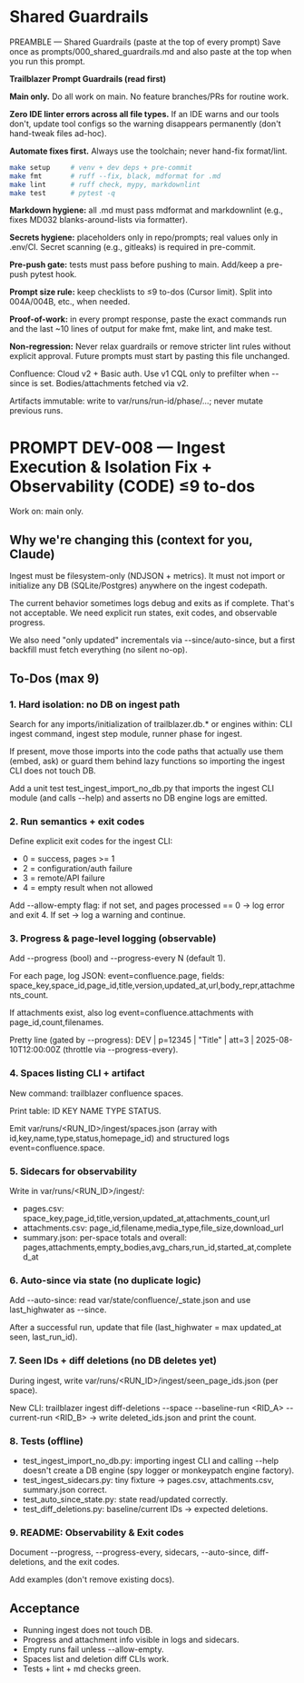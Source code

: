# Shared Guardrails

PREAMBLE — Shared Guardrails (paste at the top of every prompt)
Save once as prompts/000_shared_guardrails.md and also paste at the top when
you run this prompt.

**Trailblazer Prompt Guardrails (read first)**

**Main only.** Do all work on main. No feature branches/PRs for routine work.

**Zero IDE linter errors across all file types.** If an IDE warns and our tools don't, update tool configs so the warning disappears permanently (don't hand-tweak files ad-hoc).

**Automate fixes first.** Always use the toolchain; never hand-fix format/lint.

```bash
make setup     # venv + dev deps + pre-commit
make fmt       # ruff --fix, black, mdformat for .md
make lint      # ruff check, mypy, markdownlint
make test      # pytest -q
```

**Markdown hygiene:** all .md must pass mdformat and markdownlint (e.g., fixes MD032 blanks-around-lists via formatter).

**Secrets hygiene:** placeholders only in repo/prompts; real values only in .env/CI. Secret scanning (e.g., gitleaks) is required in pre-commit.

**Pre-push gate:** tests must pass before pushing to main. Add/keep a pre-push pytest hook.

**Prompt size rule:** keep checklists to ≤9 to-dos (Cursor limit). Split into 004A/004B, etc., when needed.

**Proof-of-work:** in every prompt response, paste the exact commands run and the last ~10 lines of output for make fmt, make lint, and make test.

**Non-regression:** Never relax guardrails or remove stricter lint rules without explicit approval. Future prompts must start by pasting this file unchanged.

Confluence: Cloud v2 + Basic auth. Use v1 CQL only to prefilter when --since is set. Bodies/attachments fetched via v2.

Artifacts immutable: write to var/runs/run-id/phase/…; never mutate previous runs.

# PROMPT DEV-008 — Ingest Execution & Isolation Fix + Observability (CODE) ≤9 to-dos

Work on: main only.

## Why we're changing this (context for you, Claude)

Ingest must be filesystem-only (NDJSON + metrics). It must not import or initialize any DB (SQLite/Postgres) anywhere on the ingest codepath.

The current behavior sometimes logs debug and exits as if complete. That's not acceptable. We need explicit run states, exit codes, and observable progress.

We also need "only updated" incrementals via --since/auto-since, but a first backfill must fetch everything (no silent no-op).

## To-Dos (max 9)

### 1. Hard isolation: no DB on ingest path

Search for any imports/initialization of trailblazer.db.\* or engines within: CLI ingest command, ingest step module, runner phase for ingest.

If present, move those imports into the code paths that actually use them (embed, ask) or guard them behind lazy functions so importing the ingest CLI does not touch DB.

Add a unit test test_ingest_import_no_db.py that imports the ingest CLI module (and calls --help) and asserts no DB engine logs are emitted.

### 2. Run semantics + exit codes

Define explicit exit codes for the ingest CLI:

- 0 = success, pages >= 1
- 2 = configuration/auth failure
- 3 = remote/API failure
- 4 = empty result when not allowed

Add --allow-empty flag: if not set, and pages processed == 0 → log error and exit 4. If set → log a warning and continue.

### 3. Progress & page-level logging (observable)

Add --progress (bool) and --progress-every N (default 1).

For each page, log JSON: event=confluence.page, fields: space_key,space_id,page_id,title,version,updated_at,url,body_repr,attachments_count.

If attachments exist, also log event=confluence.attachments with page_id,count,filenames.

Pretty line (gated by --progress):
DEV | p=12345 | "Title" | att=3 | 2025-08-10T12:00:00Z (throttle via --progress-every).

### 4. Spaces listing CLI + artifact

New command: trailblazer confluence spaces.

Print table: ID KEY NAME TYPE STATUS.

Emit var/runs/\<RUN_ID>/ingest/spaces.json (array with id,key,name,type,status,homepage_id) and structured logs event=confluence.space.

### 5. Sidecars for observability

Write in var/runs/\<RUN_ID>/ingest/:

- pages.csv: space_key,page_id,title,version,updated_at,attachments_count,url
- attachments.csv: page_id,filename,media_type,file_size,download_url
- summary.json: per-space totals and overall: pages,attachments,empty_bodies,avg_chars,run_id,started_at,completed_at

### 6. Auto-since via state (no duplicate logic)

Add --auto-since: read var/state/confluence/<SPACE>\_state.json and use last_highwater as --since.

After a successful run, update that file (last_highwater = max updated_at seen, last_run_id).

### 7. Seen IDs + diff deletions (no DB deletes yet)

During ingest, write var/runs/\<RUN_ID>/ingest/seen_page_ids.json (per space).

New CLI: trailblazer ingest diff-deletions --space <KEY> --baseline-run \<RID_A> --current-run \<RID_B> → write deleted_ids.json and print the count.

### 8. Tests (offline)

- test_ingest_import_no_db.py: importing ingest CLI and calling --help doesn't create a DB engine (spy logger or monkeypatch engine factory).
- test_ingest_sidecars.py: tiny fixture → pages.csv, attachments.csv, summary.json correct.
- test_auto_since_state.py: state read/updated correctly.
- test_diff_deletions.py: baseline/current IDs → expected deletions.

### 9. README: Observability & Exit codes

Document --progress, --progress-every, sidecars, --auto-since, diff-deletions, and the exit codes.

Add examples (don't remove existing docs).

## Acceptance

- Running ingest does not touch DB.
- Progress and attachment info visible in logs and sidecars.
- Empty runs fail unless --allow-empty.
- Spaces list and deletion diff CLIs work.
- Tests + lint + md checks green.
